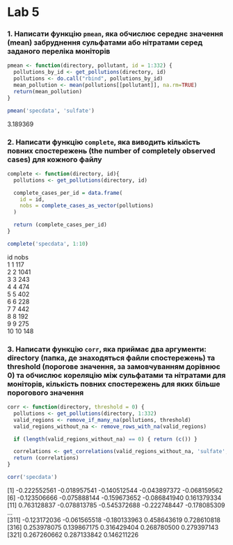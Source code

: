 # Lab 5

### 1. Написати функцію `pmean`, яка обчислює середнє значення (mean) забруднення сульфатами або нітратами серед заданого переліка моніторів

```r
pmean <- function(directory, pollutant, id = 1:332) {
  pollutions_by_id <- get_pollutions(directory, id)
  pollutions <- do.call("rbind", pollutions_by_id)
  mean_pollution <- mean(pollutions[[pollutant]], na.rm=TRUE)
  return(mean_pollution)
}

pmean('specdata', 'sulfate')
```

3.189369


### 2. Написати функцію `complete`, яка виводить кількість повних спостережень (the number of completely observed cases) для кожного файлу

```r
complete <- function(directory, id){
  pollutions <- get_pollutions(directory, id)

  complete_cases_per_id = data.frame(
    id = id,
    nobs = complete_cases_as_vector(pollutions)
  )

  return (complete_cases_per_id)
}

complete('specdata', 1:10)
```

   id nobs  
1   1  117  
2   2 1041  
3   3  243  
4   4  474  
5   5  402  
6   6  228  
7   7  442  
8   8  192  
9   9  275  
10 10  148


### 3. Написати функцію `corr`, яка приймає два аргументи: directory (папка, де знаходяться файли спостережень) та threshold (порогове значення, за замовчуванням дорівнює 0) та обчислює кореляцію між сульфатами та нітратами для моніторів, кількість повних спостережень для яких більше порогового значення

```r
corr <- function(directory, threshold = 0) {
  pollutions <- get_pollutions(directory, 1:332)
  valid_regions <- remove_if_many_na(pollutions, threshold)
  valid_regions_without_na <- remove_rows_with_na(valid_regions)

  if (length(valid_regions_without_na) == 0) { return (c()) }

  correlations <- get_correlations(valid_regions_without_na, 'sulfate', 'nitrate')
  return (correlations)
}

corr('specdata')
```

[1] -0.222552561 -0.018957541 -0.140512544 -0.043897372 -0.068159562  
[6] -0.123506666 -0.075888144 -0.159673652 -0.086841940 0.161379334  
[11] 0.763128837 -0.078813785 -0.545372688 -0.222748447 -0.178085309  
...  
[311] -0.123172036 -0.061565518 -0.180133963 0.458643619 0.728610818  
[316] 0.253978075 0.139867175 0.316429404 0.268780500 0.279397143  
[321] 0.267260662 0.287133842 0.146211226

